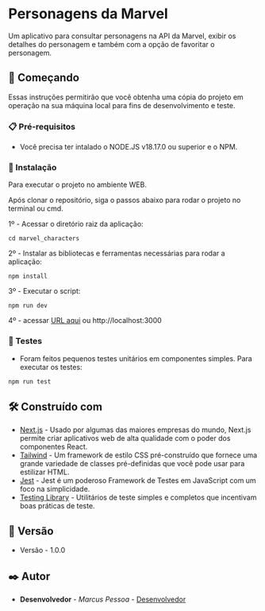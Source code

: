 # Personagens da Marvel

Um aplicativo para consultar personagens na API da Marvel, exibir os detalhes do personagem e também com a opção de favoritar o personagem.

## 🚀 Começando

Essas instruções permitirão que você obtenha uma cópia do projeto em operação na sua máquina local para fins de desenvolvimento e teste.

### 📋 Pré-requisitos

- Você precisa ter intalado o NODE.JS v18.17.0 ou superior e o NPM.

### 🔧 Instalação

Para executar o projeto no ambiente WEB.

Após clonar o repositório, siga o passos abaixo para rodar o projeto no terminal ou cmd.

1º - Acessar o diretório raiz da aplicação:

```
cd marvel_characters
```

2º - Instalar as bibliotecas e ferramentas necessárias para rodar a aplicação:

```
npm install
```

3º - Executar o script:

```
npm run dev
```

4º - acessar [URL aqui](http://localhost:3000) ou http://localhost:3000
### 🧪 Testes

- Foram feitos pequenos testes unitários em componentes simples. Para executar os testes:

```
npm run test
```

## 🛠️ Construído com

- [Next.js](https://nextjs.org/) - Usado por algumas das maiores empresas do mundo, Next.js permite criar aplicativos web de alta qualidade com o poder dos componentes React.
- [Tailwind](https://tailwindcss.com/) - Um framework de estilo CSS pré-construído que fornece uma grande variedade de classes pré-definidas que você pode usar para estilizar HTML.
- [Jest](https://jestjs.io/pt-BR/) - Jest é um poderoso Framework de Testes em JavaScript com um foco na simplicidade.
- [Testing Library](https://testing-library.com/) - Utilitários de teste simples e completos que incentivam boas práticas de teste.

## 📌 Versão

- Versão - 1.0.0

## ✒️ Autor

- **Desenvolvedor** - _Marcus Pessoa_ - [Desenvolvedor](https://github.com/marcusvictorpessoa)
